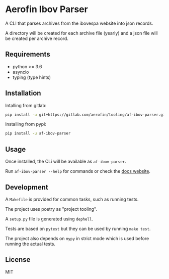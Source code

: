 # Aerofin Ibov Parser

A CLI that parses archives from the ibovespa website into json records.

A directory will be created for each archive file (yearly) and a json file
will be created per archive record.

## Requirements

* python >= 3.6
* asyncio
* typing (type hints)

## Installation

Intalling from gitlab:

```bash
pip install -u git+https://gitlab.com/aerofin/tooling/af-ibov-parser.git@master
```

Installing from pypi:

```bash
pip install -u af-ibov-parser
```

## Usage

Once installed, the CLi will be available as `af-ibov-parser`.

Run `af-ibov-parser --help` for commands or check the [docs website](https://af-ibov-parser.readthedocs.org).

## Development

A `Makefile` is provided for common tasks, such as running tests.

The project uses poetry as "project tooling".

A `setup.py` file is generated using `dephell`.

Tests are based on `pytest` but they can be used by running `make test`.

The project also depends on `mypy` in strict mode which is used before running the actual tests.

## License

MIT
